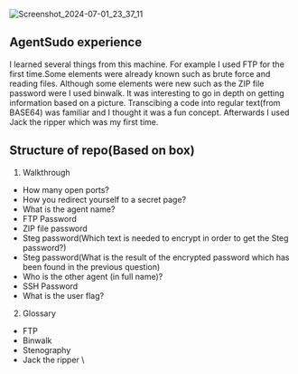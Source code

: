 ![Screenshot_2024-07-01_23_37_11](https://github.com/msaurelius/AgentSudo/assets/173549330/f6d1ae72-43c4-49d5-b3fd-8cc3aa2006fe)
## AgentSudo experience
I learned several things from this machine. For example I used FTP for the first time.Some elements were already known such as brute force and reading files. Although some elements were new such as the ZIP file password were I used binwalk. It was interesting to go in depth on getting information based on a picture. Transcibing a code into regular text(from BASE64) was familiar and I thought it was a fun concept. Afterwards I used Jack the ripper which was my first time.

## Structure of repo(Based on box)
1. Walkthrough
  - How many open ports?
  - How you redirect yourself to a secret page?
  - What is the agent name?
  - FTP Password
  - ZIP file password
  - Steg password(Which text is needed to encrypt in order to get the Steg password?)
  - Steg password(What is the result of the encrypted password which has been found in the previous question)
  - Who is the other agent (in full name)?
  - SSH Password
  - What is the user flag?
2. Glossary
  - FTP
  - Binwalk
  - Stenography
  - Jack the ripper
\
